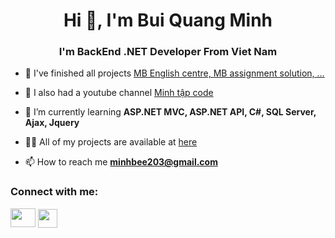 
<h1 align="center">Hi 👋, I'm Bui Quang Minh</h1>
<h3 align="center">I'm BackEnd .NET Developer From Viet Nam</h3>


- 🔭 I've finished all projects [MB English centre, MB assignment solution, ...](https://github.com/Bminh1709?tab=repositories)

- 🔭 I also had a youtube channel [Minh tập code](https://www.youtube.com/channel/UCyK6v3wVuhNz0EMI9fAHrsw)

- 🌱 I’m currently learning **ASP.NET MVC, ASP.NET API, C#, SQL Server, Ajax, Jquery**

- 👨‍💻 All of my projects are available at [here](https://github.com/Bminh1709?tab=repositories)

- 📫 How to reach me **minhbee203@gmail.com**

<h3 align="left">Connect with me:</h3>
<p align="left">
<a href="https://www.facebook.com/bmint1709/" target="blank"><img align="center" src="https://raw.githubusercontent.com/rahuldkjain/github-profile-readme-generator/master/src/images/icons/Social/facebook.svg" height="30" width="40" /></a>
<a href="https://www.linkedin.com/in/minh-bui-166979272/" target="blank"><img style="width: 31px;margin-top: 1px;" align="center" src="https://cdn-icons-png.flaticon.com/512/174/174857.png" height="30" width="40" /></a>

